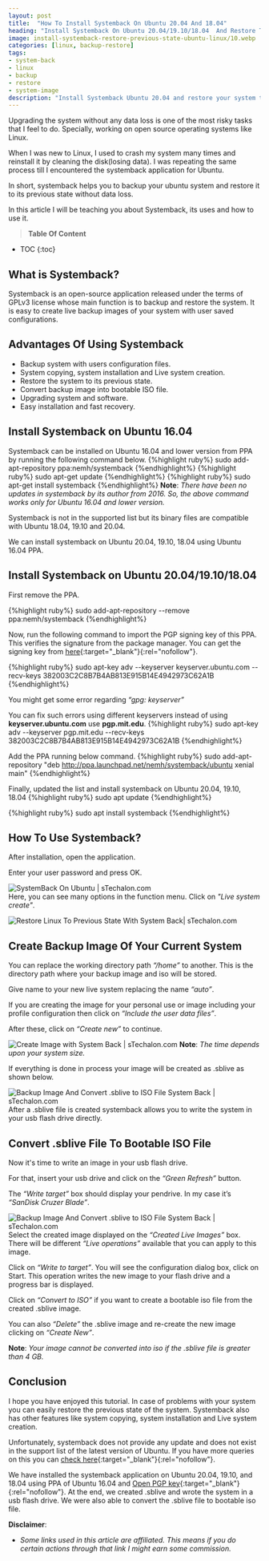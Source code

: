 ```yaml
---
layout: post
title:  "How To Install Systemback On Ubuntu 20.04 And 18.04"
heading: "Install Systemback On Ubuntu 20.04/19.10/18.04  And Restore To Previous State"
image: install-systemback-restore-previous-state-ubuntu-linux/10.webp
categories: [linux, backup-restore]
tags: 
- system-back
- linux
- backup
- restore
- system-image
description: "Install Systemback Ubuntu 20.04 and restore your system to the previous state creating a .sblive image backup of user configuration without any data loss."
---
```

Upgrading the system without any data loss is one of the most risky tasks that I feel to do. Specially, working on open source operating systems like Linux. 

When I was new to Linux, I used to crash my system many times and reinstall it by cleaning the disk(losing data). I was repeating the same process till I encountered the systemback application for Ubuntu.

In short, systemback helps you to backup your ubuntu system and restore it to its previous state without data loss.

In this article I will be teaching you about Systemback, its uses and how to use it. 

> **Table Of Content**

* TOC
{:toc}

## What is Systemback?
Systemback is an open-source application released under the terms of GPLv3 license whose main function is to backup and restore the system. It is easy to create live backup images of your system with user saved configurations.

<!-- <a href="https://www.hostg.xyz/aff_c?offer_id=6&aff_id=57845" target="_blank" rel="nofollow"><img src="static/img/posts/affliate/affiliate-hostinger.png" width="728" height="90" border="0" /><img src="https://www.hostg.xyz/aff_i?offer_id=6&aff_id=57845" width="0" height="0" style="position:absolute;visibility:hidden;" border="0" /> -->

## Advantages Of Using Systemback
- Backup system with users configuration files.
- System copying, system installation and Live system creation.
- Restore the system to its previous state.
- Convert backup image into bootable ISO file.
- Upgrading system and software.
- Easy installation and fast recovery.

## Install Systemback on Ubuntu 16.04
Systemback can be installed on Ubuntu 16.04 and lower version from PPA by running the following command below.
{%highlight ruby%}
sudo add-apt-repository ppa:nemh/systemback
{%endhighlight%}
{%highlight ruby%}
sudo apt-get update
{%endhighlight%}
{%highlight ruby%}
sudo apt-get install systemback
{%endhighlight%}
**Note**: *There have been no updates in systemback by its author from 2016. So, the above command works only for Ubuntu 16.04 and lower version.* 

Systemback is not in the supported list but its binary files are compatible with Ubuntu 18.04, 19.10 and 20.04. 

We can install systemback on Ubuntu 20.04, 19.10, 18.04 using Ubuntu 16.04 PPA.   


## Install Systemback on Ubuntu 20.04/19.10/18.04
First remove the PPA.

{%highlight ruby%}
sudo add-apt-repository --remove ppa:nemh/systemback
{%endhighlight%}

Now, run the following command to import the PGP signing key of this PPA. This verifies the signature from the package manager. You can get the signing key from [here](https://launchpad.net/~nemh/+archive/ubuntu/systemback){:target="_blank"}{:rel="nofollow"}.

{%highlight ruby%}
sudo apt-key adv --keyserver keyserver.ubuntu.com --recv-keys 382003C2C8B7B4AB813E915B14E4942973C62A1B
{%endhighlight%}

You might get some error regarding *“gpg: keyserver”*

You can fix such errors using different keyservers instead of using **keyserver.ubuntu.com** use **pgp.mit.edu**.
{%highlight ruby%}
sudo apt-key adv --keyserver pgp.mit.edu --recv-keys 382003C2C8B7B4AB813E915B14E4942973C62A1B
{%endhighlight%}

Add the PPA running below command.
{%highlight ruby%}
sudo add-apt-repository "deb http://ppa.launchpad.net/nemh/systemback/ubuntu xenial main"
{%endhighlight%}

Finally, updated the list and install systemback on Ubuntu 20.04, 19.10, 18.04
{%highlight ruby%}
sudo apt update
{%endhighlight%}

{%highlight ruby%}
sudo apt install systemback
{%endhighlight%}

## How To Use Systemback?

After installation, open the application. 

Enter your user password and press OK. 

![SystemBack On Ubuntu | sTechalon.com](/static/img/posts/install-systemback-restore-previous-state-ubuntu-linux/3.PNG)<br>
Here, you can see many options in the function menu. Click on *"Live system create"*.

![ Restore Linux To Previous State With System Back| sTechalon.com](/static/img/posts/install-systemback-restore-previous-state-ubuntu-linux/4.PNG)
## Create Backup Image Of Your Current System

You can replace the working directory path *“/home”* to another. This is the directory path where your backup image and iso will be stored. 

Give name to your new live system replacing the name *“auto”*.

If you are creating the image for your personal use or image including your profile configuration then click on *“Include the user data files”*.

After these, click on *“Create new”* to continue.

![Create Image with System Back | sTechalon.com](/static/img/posts/install-systemback-restore-previous-state-ubuntu-linux/5.PNG)
**Note**: *The time depends upon your system size.*

If everything is done in process your image will be created as .sblive as shown below.

![Backup Image And Convert .sblive to ISO File System Back | sTechalon.com](/static/img/posts/install-systemback-restore-previous-state-ubuntu-linux/7.PNG)<br>
After a .sblive file is created systemback allows you to write the system in your usb flash drive directly.

## Convert .sblive File To Bootable ISO File 
Now it's time to write an image in your usb flash drive.

For that, insert your usb drive and click on the *“Green Refresh”* button. 

The *“Write target”* box should display your pendrive. In my case it’s *“SanDisk Cruzer Blade”*. 
 
![Backup Image And Convert .sblive to ISO File System Back | sTechalon.com](/static/img/posts/install-systemback-restore-previous-state-ubuntu-linux/8.PNG)
Select  the created image displayed on the  *“Created Live Images”* box. There will be different *“Live operations”* available that you can apply to this image.

Click on *“Write to target”*. You will see the configuration dialog box, click on Start. This operation writes the new image to your flash drive and a  progress bar is displayed.

Click on *“Convert to ISO”* if you want to create a bootable iso file from the created .sblive image.

You can also *“Delete”* the .sblive image and re-create the new image clicking on *“Create New”*.

**Note**: *Your image cannot be converted into iso if the .sblive file is greater than 4 GB.*

## Conclusion

I hope you have enjoyed this tutorial. In case of problems with your system you can easily restore the previous state of the system. Systemback also has other features like system copying, system installation and Live system creation.

Unfortunately, systemback does not provide any update and does not exist in the support list of the latest version of Ubuntu. If you have more queries on this you can [check here](https://answers.launchpad.net/systemback){:target="_blank"}{:rel="nofollow"}.

We have installed the systemback application on Ubuntu 20.04, 19.10, and 18.04 using PPA of Ubuntu 16.04 and [Open PGP key](https://launchpad.net/~sonicwalker){:target="_blank"}{:rel="nofollow"}. At the end, we created .sblive and wrote the system in a usb flash drive. We were also able to convert the .sblive file to bootable iso file.

**Disclaimer**:
- *Some links used in this article are affiliated. This means if you do certain actions through that link I might earn some commission.*
